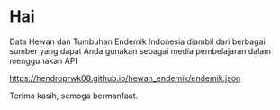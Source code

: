 <h1>Hai</h1>
<p>Data Hewan dan Tumbuhan Endemik Indonesia diambil dari berbagai sumber yang dapat Anda gunakan sebagai media pembelajaran dalam menggunakan API
</p>

<a href = "https://hendroprwk08.github.io/hewan_endemik/endemik.json" target="_blank">https://hendroprwk08.github.io/hewan_endemik/endemik.json</a>
<p>Terima kasih, semoga bermanfaat.</p>
